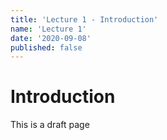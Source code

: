 ```yaml
---
title: 'Lecture 1 - Introduction'
name: 'Lecture 1'
date: '2020-09-08'
published: false
---
```


# Introduction

This is a draft page

